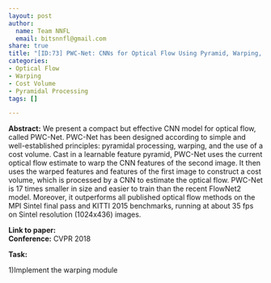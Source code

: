 ```yaml
---
layout: post
author:
  name: Team NNFL
  email: bitsnnfl@gmail.com
share: true
title: "[ID:73] PWC-Net: CNNs for Optical Flow Using Pyramid, Warping, and Cost Volume"
categories:
- Optical Flow
- Warping
- Cost Volume
- Pyramidal Processing
tags: []

---
```

**Abstract:** We present a compact but effective CNN model for optical flow, called PWC-Net. PWC-Net has been designed according to simple and well-established principles: pyramidal processing, warping, and the use of a cost volume. Cast in a learnable feature pyramid, PWC-Net uses the current optical flow estimate to warp the CNN features of the second image. It then uses the warped features and features of the first image to construct a cost volume, which is processed by a CNN to estimate the optical flow. PWC-Net is 17 times smaller in size and easier to train than the recent FlowNet2 model. Moreover, it outperforms all published optical flow methods on the MPI Sintel final pass and KITTI 2015 benchmarks, running at about 35 fps on Sintel resolution (1024x436) images.

**Link to paper:**   
**Conference:** CVPR 2018

**Task:**

1)Implement the warping module